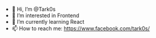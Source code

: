 - 👋 Hi, I’m @Tark0s
- 👀 I’m interested in Frontend
- 🌱 I’m currently learning React
- 📫 How to reach me: https://www.facebook.com/tark0s/

<!---
Tark0s/Tark0s is a ✨ special ✨ repository because its `README.md` (this file) appears on your GitHub profile.
You can click the Preview link to take a look at your changes.
--->
